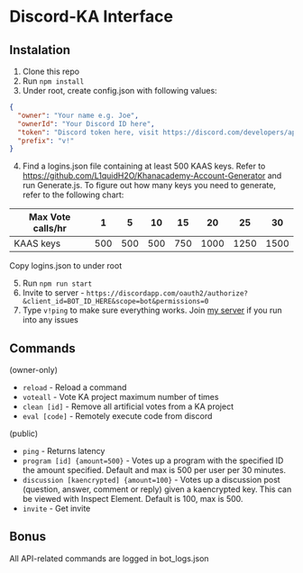 # Discord-KA Interface

## Instalation

1. Clone this repo
2. Run `npm install`
3. Under root, create config.json with following values:
```json
{
  "owner": "Your name e.g. Joe",
  "ownerId": "Your Discord ID here",
  "token": "Discord token here, visit https://discord.com/developers/applications/",
  "prefix": "v!"
}
```
4. Find a logins.json file containing at least 500 KAAS keys. Refer to https://github.com/L1quidH2O/Khanacademy-Account-Generator and run Generate.js. To figure out how many keys you need to generate, refer to the following chart:

| Max Vote calls/hr | 1  | 5   | 10  | 15  | 20   | 25   | 30   |
| ----------------- | -- | --- | --- | --- | ---- | ---- | ---- |
| KAAS keys         | 500 | 500 | 500 | 750 | 1000 | 1250 | 1500 |

Copy logins.json to under root

5. Run `npm run start`
6. Invite to server - `https://discordapp.com/oauth2/authorize?&client_id=BOT_ID_HERE&scope=bot&permissions=0`
7. Type `v!ping` to make sure everything works. Join [my server](https://discord.gg/ZUumbPfvcq) if you run into any issues

## Commands
(owner-only)
- `reload` - Reload a command
- `voteall` - Vote KA project maximum number of times
- `clean [id]` - Remove all artificial votes from a KA project
- `eval [code]` - Remotely execute code from discord

(public)
- `ping` - Returns latency
- `program [id] {amount=500}` - Votes up a program with the specified ID the amount specified. Default and max is 500 per user per 30 minutes.
- `discussion [kaencrypted] {amount=100}` - Votes up a discussion post (question, answer, comment or reply) given a kaencrypted key. This can be viewed with Inspect Element. Default is 100, max is 500.
- `invite` - Get invite

## Bonus
All API-related commands are logged in bot_logs.json